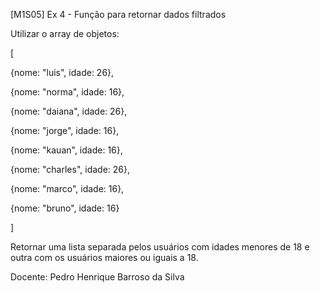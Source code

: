 [M1S05] Ex 4 - Função para retornar dados filtrados

Utilizar o array de objetos:

[

{nome: "luis", idade: 26},

{nome: "norma", idade: 16},

{nome: "daiana", idade: 26},

{nome: "jorge", idade: 16},

{nome: "kauan", idade: 16},

{nome: "charles", idade: 26},

{nome: "marco", idade: 16},

{nome: "bruno", idade: 16}

]



Retornar uma lista separada pelos usuários com idades menores de 18 e outra com os usuários maiores ou iguais a 18.

Docente: Pedro Henrique Barroso da Silva